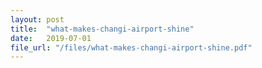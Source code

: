 ```yaml
---
layout: post
title:  "what-makes-changi-airport-shine"
date:   2019-07-01
file_url: "/files/what-makes-changi-airport-shine.pdf"
---
```

